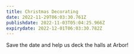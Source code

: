 ```yaml
---
title: Christmas Decorating
date: 2022-11-29T06:03:30.761Z
publishdate: 2022-11-03T05:04:25.966Z
expirydate: 2022-12-01T06:03:30.782Z
---
```

Save the date and help us deck the halls at Arbor!

